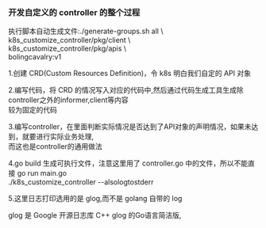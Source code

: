 ### 开发自定义的 controller 的整个过程   

执行脚本自动生成文件:./generate-groups.sh all \\   
k8s_customize_controller/pkg/client \\   
k8s_customize_controller/pkg/apis \\   
bolingcavalry:v1

1.创建 CRD(Custom Resources Definition)，令 k8s 明白我们自定的 API 对象

2.编写代码，将 CRD 的情况写入对应的代码中,然后通过代码生成工具生成除controller之外的informer,client等内容   
较为固定的代码

3.编写controller，在里面判断实际情况是否达到了API对象的声明情况，如果未达到，就要进行实际业务处理,   
而这也是controller的通用做法   

4.go build 生成可执行文件，注意这里用了 controller.go 中的文件，所以不能直接 go run main.go   
./k8s_customize_controller --alsologtostderr
   
5.这里日志打印选用的是 glog,而不是 golang 自带的 log
 
glog 是 Google 开源日志库 C++ glog 的Go语言简洁版,
